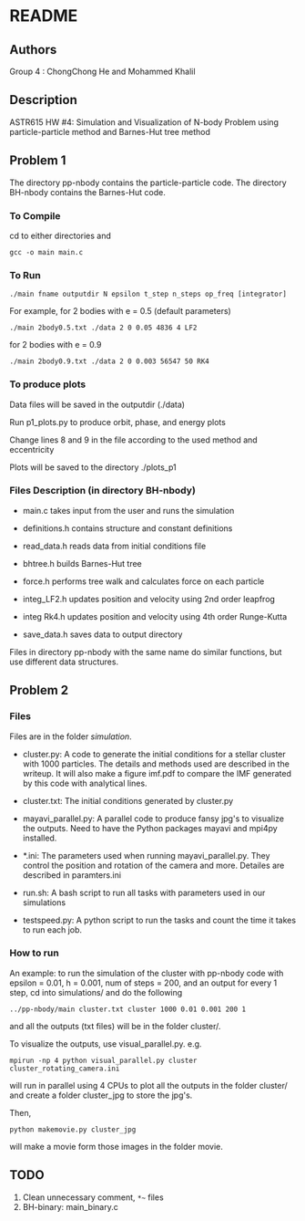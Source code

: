 # README


## Authors

Group 4 : ChongChong He and Mohammed Khalil 


## Description

ASTR615 HW #4: Simulation and Visualization of N-body Problem using particle-particle method and Barnes-Hut tree method

## Problem 1

The directory pp-nbody contains the particle-particle code.
The directory BH-nbody contains the Barnes-Hut code.

### To Compile
cd to either directories and 

    gcc -o main main.c

### To Run

	./main fname outputdir N epsilon t_step n_steps op_freq [integrator]

For example, for 2 bodies with e = 0.5 (default parameters)

	./main 2body0.5.txt ./data 2 0 0.05 4836 4 LF2

for 2 bodies with e = 0.9

	./main 2body0.9.txt ./data 2 0 0.003 56547 50 RK4 


### To produce plots

Data files will be saved in the outputdir (./data)

Run p1_plots.py to produce orbit, phase, and energy plots

Change lines 8 and 9 in the file according to the used method and eccentricity

Plots will be saved to the directory ./plots_p1


### Files Description (in directory BH-nbody)

- main.c   takes input from the user and runs the simulation
 
- definitions.h contains structure and constant definitions

- read_data.h   reads data from initial conditions file

- bhtree.h      builds Barnes-Hut tree

- force.h       performs tree walk and calculates force on each particle

- integ_LF2.h   updates position and velocity using 2nd order leapfrog

- integ Rk4.h   updates position and velocity using 4th order Runge-Kutta

- save_data.h   saves data to output directory 

Files in directory pp-nbody with the same name do similar functions, but use different data structures.


## Problem 2

### Files

Files are in the folder *simulation*. 

- cluster.py: A code to generate the initial conditions for a stellar 
cluster with 1000 particles. The details and methods used are 
described in the writeup. It will also make a figure imf.pdf to compare the IMF 
generated by this code with analytical lines.

- cluster.txt: The initial conditions generated by cluster.py

- mayavi_parallel.py: A parallel code to produce fansy jpg's to visualize 
the outputs. Need to have the Python packages mayavi and mpi4py installed.

- *.ini: The parameters used when running mayavi_parallel.py. They control 
the position and rotation of the camera and more. Detailes are described 
in paramters.ini

- run.sh: A bash script to run all tasks with parameters used in our simulations

- testspeed.py: A python script to run the tasks and count the time it takes to
run each job.


### How to run

An example: to run the simulation of the cluster with pp-nbody code with 
epsilon = 0.01, h = 0.001, num of steps = 200, and an output for every 
1 step, cd into simulations/ and do the following

	../pp-nbody/main cluster.txt cluster 1000 0.01 0.001 200 1

and all the outputs (txt files) will be in the folder cluster/.

To visualize the outputs, use visual_parallel.py. e.g.

	mpirun -np 4 python visual_parallel.py cluster cluster_rotating_camera.ini
	
will run in parallel using 4 CPUs to plot all the outputs in the folder cluster/ 
and create a folder cluster\_jpg to store the jpg's.

Then,

	python makemovie.py cluster_jpg
	
will make a movie form those images in the folder movie.


## TODO

1. Clean unnecessary comment, `*~` files
2. BH-binary: main_binary.c
